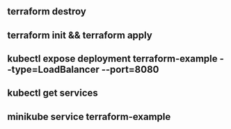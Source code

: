 #
## terraform  destroy
## terraform init && terraform apply
## kubectl expose deployment terraform-example --type=LoadBalancer --port=8080
## kubectl get services
## minikube service terraform-example
